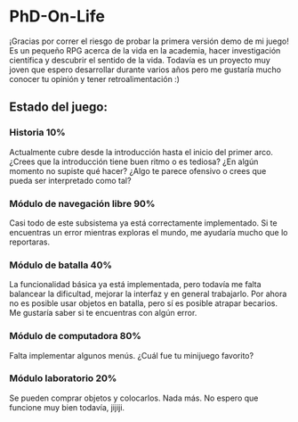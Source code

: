 # PhD-On-Life
¡Gracias por correr el riesgo de probar la primera versión demo de mi juego! Es un pequeño RPG acerca de la vida en la academia, hacer investigación científica y descubrir el sentido de la vida. Todavía es un proyecto muy joven que espero desarrollar durante varios años pero me gustaría mucho conocer tu opinión y tener retroalimentación :)

## Estado del juego:
### Historia 10%
Actualmente cubre desde la introducción hasta el inicio del primer arco. ¿Crees que la introducción tiene buen ritmo o es tediosa? ¿En algún momento no supiste qué hacer? ¿Algo te parece ofensivo o crees que pueda ser interpretado como tal?

### Módulo de navegación libre 90%
Casi todo de este subsistema ya está correctamente implementado. Si te encuentras un error mientras exploras el mundo, me ayudaría mucho que lo reportaras.

### Módulo de batalla 40%
La funcionalidad básica ya está implementada, pero todavía me falta balancear la dificultad, mejorar la interfaz y en general trabajarlo.  Por ahora no es posible usar objetos en batalla, pero sí es posible atrapar becarios. Me gustaría saber si te encuentras con algún error.

### Módulo de computadora 80%
Falta implementar algunos menús. ¿Cuál fue tu minijuego favorito?

### Módulo laboratorio 20%
Se pueden comprar objetos y colocarlos. Nada más. No espero que funcione muy bien todavía, jijiji.

